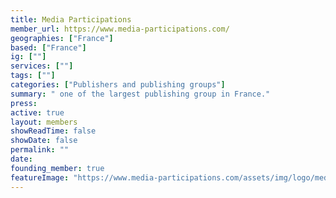 ```yaml
---
title: Media Participations
member_url: https://www.media-participations.com/
geographies: ["France"]
based: ["France"]
ig: [""] 
services: [""] 
tags: [""]
categories: ["Publishers and publishing groups"]
summary: " one of the largest publishing group in France."
press:
active: true
layout: members
showReadTime: false
showDate: false
permalink: ""
date: 
founding_member: true
featureImage: "https://www.media-participations.com/assets/img/logo/mediaparticipation.jpg"
---
```

